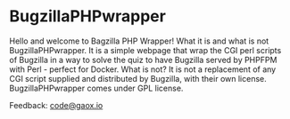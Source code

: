 # BugzillaPHPwrapper

Hello and welcome to Bagzilla PHP Wrapper! What it is and what is not BugzillaPHPwrapper. It is a simple webpage that wrap the CGI perl scripts of Bugzilla in a way to solve the quiz to have Bugzilla served by PHPFPM with Perl - perfect for Docker. What is not? It is not a replacement of any CGI script supplied and distributed by Bugzilla, with their own license. BugzillaPHPwrapper comes under GPL license. 

Feedback: <a href="mailto:code@gaox.io">code@gaox.io</a>
  
  

